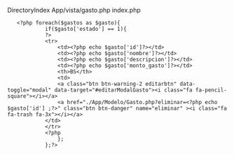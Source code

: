 DirectoryIndex App/vista/gasto.php index.php

       <?php foreach($gastos as $gasto){
                if($gasto['estado'] == 1){
                ?>
                <tr>
                    <td><?php echo $gasto['id']?></td>
                    <td><?php echo $gasto['nombre']?></td>
                    <td><?php echo $gasto['descripcion']?></td>
                    <td><?php echo $gasto['monto_gasto']?></td>
                    <th>BS</th>
                    <td>
                    <a class="btn btn-warning-2 editarbtn" data-toggle="modal" data-target="#editarModalGasto"><i class="fa fa-pencil-square"></i></a>
                    <a href="./App/Modelo/Gasto.php?eliminar=<?php echo $gasto['id'] ;?>" class="btn btn-danger" name="eliminar" ><i class="fa fa-trash fa-3x"></i></a>
                </td>
                </tr>
                <?php 
                    };
                };?>